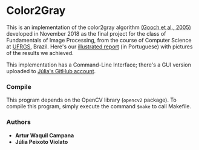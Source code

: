 # Color2Gray
This is an implementation of the color2gray algorithm [(Gooch et al., 2005)](http://www.cs.northwestern.edu/~ago820/color2gray/) developed in November 2018 as the final project for the class of Fundamentals of Image Processing, from the course of Computer Science at [UFRGS](http://www.inf.ufrgs.br/site/en/), Brazil. Here's our [illustrated report](http://inf.ufrgs.br/~awcampana/works/color2gray.pdf) (in Portuguese) with pictures of the results we achieved. 

This implementation has a Command-Line Interface; there's a GUI version uploaded to [Júlia's GitHub account](https://github.com/juviolato/color2gray).

### Compile
This program depends on the OpenCV library (```opencv2``` package). To compile this program, simply execute the command ```$make``` to call Makefile. 

### Authors
* **Artur Waquil Campana**
* **Júlia Peixoto Violato**
